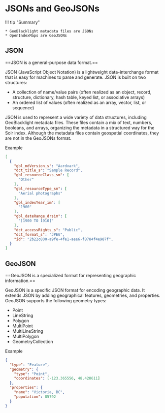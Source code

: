 # JSONs and GeoJSONs

!!! tip "Summary"
 
	* GeoBlacklight metadata files are JSONs
	* OpenIndexMaps are GeoJSONs

## JSON

==JSON is a general-purpose data format.==

JSON (JavaScript Object Notation) is a lightweight data-interchange format that is easy for machines to parse and generate. JSON is built on two structures:

* A collection of name/value pairs (often realized as an object, record, structure, dictionary, hash table, keyed list, or associative arrays)
* An ordered list of values (often realized as an array, vector, list, or sequence)

JSON is used to represent a wide variety of data structures, including GeoBlacklight metadata files. These files contain a mix of text, numbers, booleans, and arrays, organizing the metadata in a structured way for the Solr index. Although the metadata files contain geospatial coordinates, they are not in the GeoJSONs format.

Example

```JSON
[
  {
    "gbl_mdVersion_s": "Aardvark",
    "dct_title_s": "Sample Record",
    "gbl_resourceClass_sm": [
      "Other"
    ],
    "gbl_resourceType_sm": [
      "Aerial photographs"
    ],
    "gbl_indexYear_im": [
      "1900"
    ],
    "gbl_dateRange_drsim": [
      "[1900 TO 1910]"
    ],
    "dct_accessRights_s": "Public",
    "dct_format_s": "JPEG",
    "id": "2b22c800-a9fe-4fe1-aee6-f8784f4e987f",
  }
]
```

## GeoJSON

==GeoJSON is a specialized format for representing geographic information.==

GeoJSON is a specific JSON format for encoding geographic data. It extends JSON by adding geographical features, geometries, and properties. GeoJSON supports the following geometry types: 

* Point
* LineString
* Polygon
* MultiPoint
* MultiLineString
* MultiPolygon
* GeometryCollection

Example

```JSON
{
  "type": "Feature",
  "geometry": {
    "type": "Point",
    "coordinates": [-123.365556, 48.428611]
  },
  "properties": {
    "name": "Victoria, BC",
    "population": 85792
  }
}
```
